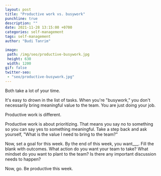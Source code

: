 ```yaml
---
layout: post
title: "Productive work vs. busywork"
punchline: true
description: ""
date: 2021-11-28 13:15:00 +0700
categories: self-management
tags: self-management
author: "Budi Tanrim"

image:
 path: /img/seo/productive-busywork.jpg
 height: 630
 width: 1200
gif: false
twitter-seo: 
 - "seo/productive-busywork.jpg"
---
```


Both take a lot of your time.

It's easy to drown in the list of tasks. When you're "busywork," you don't necessarily bring meaningful value to the team. You are just doing your job.

Productive work is different.

Productive work is about prioritizing. That means you say no to something so you can say yes to something meaningful. Take a step back and ask yourself, "What is the value I need to bring to the team?"

Now, set a goal for this week. By the end of this week, you want___.  Fill the blank with outcomes. What action do you want your team to take? What mindset do you want to plant to the team? Is there any important discussion needs to happen?

Now, go. Be productive this week.